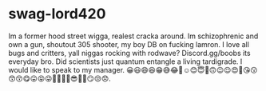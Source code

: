 # swag-lord420
Im a former hood street wigga, realest cracka around. Im schizophrenic and own a gun, shoutout 305 shooter, my boy DB on fucking lamron. I love all bugs and critters, yall niggas rocking with rodwave? Discord.gg/boobs its everyday bro. Did scientists just quantum entangle a living tardigrade. I would like to speak to my manager. 😀😃😄😆😁😅😂🤣☺️😊😇🙂🙃😉😌😍🥰😘😗😙😚😋😛😝😜🤪🤨🧐🤓😎🤩🥳😏😒😞. 

